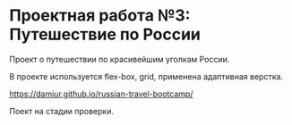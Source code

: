 # Проектная работа №3: Путешествие по России
 
 Проект о путешествии по красивейшим уголкам России.
 
 В проекте используется flex-box, grid, применена адаптивная верстка.

 https://damiur.github.io/russian-travel-bootcamp/
 
 Поект на стадии проверки. 

